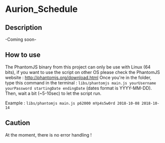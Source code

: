 # Aurion_Schedule

## Description

-Coming soon-

## How to use 
The PhantomJS binary from this project can only be use with Linux (64 bits), if you want to use the script on other OS please check the PhantomJS website : http://phantomjs.org/download.html
Once you're in the folder, type this command in the terminal : `libs/phantomjs main.js yourUsername yourPassword startingDate endingDate` (dates format is YYYY-MM-DD). Then, wait a bit (~5-10sec) to let the script run.

Example : `libs/phantomjs main.js p62000 mYp4s5w0rd 2018-10-08 2018-10-14`

## Caution

At the moment, there is no error handling !
